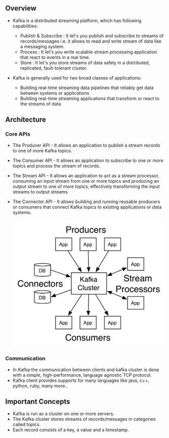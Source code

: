 ## Overview

* Kafka is a distributed streaming platform, which has following capabilities:
  * Publish & Subscribe : It let's you publish and subscribe to streams of records/messages i.e. it allows to read and write stream of data like a messaging system.
  * Process : It let's you write scalable stream processing application that react to events in a real time.
  * Store : It let's you store streams of data safely in a distributed, replicated, fault-tolerant cluster.

* Kafka is generally used for two broad classes of applications:
  * Building real-time streaming data pipelines that reliably get data between systems or applications
  * Building real-time streaming applications that transform or react to the streams of data


## Architecture

### Core APIs
* The Producer API - It allows an application to publish a stream records to one of more Kafka topics.
* The Consumer API - It allows an application to subscribe to one or more topics and process the stream of records.
* The Stream API - It allows an application to act as a stream processor, consuming an input stream from one or more topics and producing an output stream to one of more topics, effectively transforming the input streams to output streams.
* The Connector API - It allows building and running reusable producers or consumers that connect Kafka topics to existing applications or data systems.

  ![Alt text](_images/_1_kafka_api.png?raw=true "Kafka API")

### Communication
* In Kafka the communication between clients and kafka cluster is done with a simple, high-performance, language agnostic TCP protocol.
* Kafka client provides supports for many languages like java, c++, python, ruby, many more..


## Important Concepts
* Kafka is run as a cluster on one or more servers.
* The Kafka cluster stores streams of records/messages in categories called topics.
* Each record consists of a key, a value and a timestamp.
